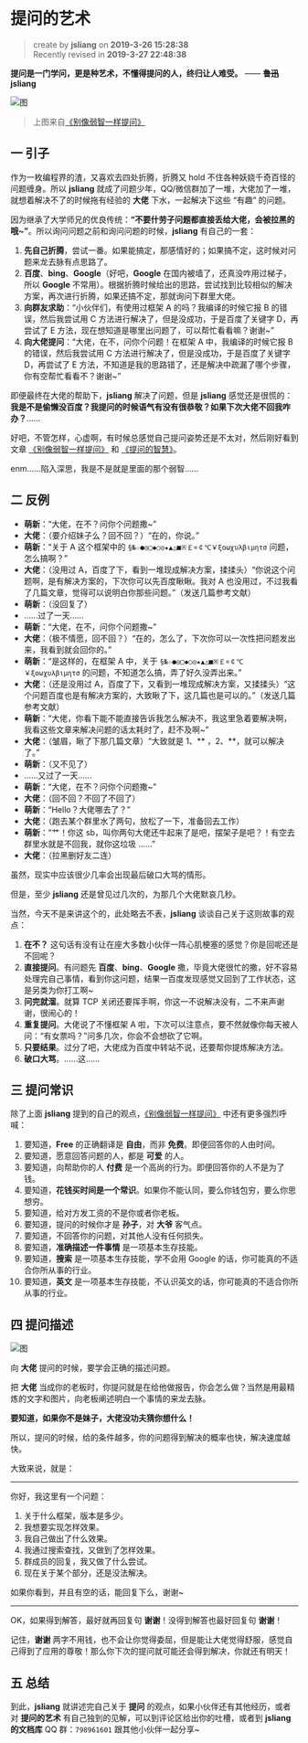 提问的艺术
===

> create by **jsliang** on **2019-3-26 15:28:38**   
> Recently revised in **2019-3-27 22:48:38**

**提问是一门学问，更是种艺术，不懂得提问的人，终归让人难受。** —— **~~鲁迅~~ jsliang**

![图](../../public-repertory/img/other-monologue-TheArtOfQuestioning-1.png)

> 上图来自[《别像弱智一样提问》](https://github.com/tangx/Stop-Ask-Questions-The-Stupid-Ways/blob/master/README.md)

## 一 引子

作为一枚编程界的渣，又喜欢去四处折腾，折腾又 hold 不住各种妖娆千奇百怪的问题缠身。所以 **jsliang** 就成了问题少年，QQ/微信群加了一堆，大佬加了一堆，就想着解决不了的时候拖有经验的 **大佬** 下水，一起解决下这些 “有趣” 的问题。

因为继承了大学师兄的优良传统：**“不要什劳子问题都直接丢给大佬，会被拉黑的哦~”**。所以询问问题之前和询问问题的时候，**jsliang** 有自己的一套：

1. **先自己折腾**，尝试一番。如果能搞定，那感情好的；如果搞不定，这时候对问题来龙去脉有点思路了。
2. **百度**、**bing**、**Google**（好吧，**Google** 在国内被墙了，还真没咋用过梯子，所以 **Google** 不常用）。根据折腾时候给出的思路，尝试找到比较相似的解决方案，再次进行折腾，如果还搞不定，那就询问下群里大佬。
3. **向群友求助**：“小伙伴们，有使用过框架 A 的吗？我编译的时候它报 B 的错误，然后我尝试用 C 方法进行解决了，但是没成功，于是百度了关键字 D，再尝试了 E 方法，现在想知道是哪里出问题了，可以帮忙看看嘛？谢谢~”
4. **向大佬提问**：“大佬，在不，问你个问题！在框架 A 中，我编译的时候它报 B 的错误，然后我尝试用 C 方法进行解决了，但是没成功，于是百度了关键字 D，再尝试了 E 方法，不知道是我的思路错了，还是解决中疏漏了哪个步骤，你有空帮忙看看不？谢谢~”

即便最终在大佬的帮助下，**jsliang** 解决了问题，但是 **jsliang** 感觉还是很慌的：**我是不是偷懒没百度？我提问的时候语气有没有很恭敬？如果下次大佬不回我咋办？**……

好吧，不管怎样，心虚啊，有时候总感觉自己提问姿势还是不太对，然后刚好看到文章 [《别像弱智一样提问》](https://github.com/tangx/Stop-Ask-Questions-The-Stupid-Ways/blob/master/README.md) 和 [《提问的智慧》](https://github.com/ryanhanwu/How-To-Ask-Questions-The-Smart-Way/blob/master/README-zh_CN.md)。

enm......陷入深思，我是不是就是里面的那个弱智......

## 二 反例

* **萌新**：“大佬，在不？问你个问题撒~”
* **大佬**：（要介绍妹子么？回不回？）“在的，你说。”
* **萌新**：“关于 A 这个框架中的 `§№☆●◎□◆○◎★▲△■※￡¤￠℃￥ξοωχυλβιμητσ` 问题，怎么搞啊？”
* **大佬**：（没用过 A，百度了下，看到一堆现成解决方案，揉揉头）“你说这个问题啊，是有解决方案的，下次你可以先百度瞅瞅。我对 A 也没用过，不过我看了几篇文章，觉得可以说明白你那些问题。”（发送几篇参考文献）
* **萌新**：（没回复了）
* ……过了一天……
* **萌新**：“大佬，在不，问你个问题撒~”
* **大佬**：（极不情愿，回不回？）“在的，怎么了，下次你可以一次性把问题发出来，我看到就会回你的。”
* **萌新**：“是这样的，在框架 A 中，关于 `§№☆●◎□◆○◎★▲△■※￡¤￠℃￥ξοωχυλβιμητσ` 的问题，不知道怎么搞，弄了好久没弄出来。”
* **大佬**：（还是没用过 A，百度了下，又看到一堆现成解决方案，又揉揉头）“这个问题百度也是有解决方案的，大致瞅了下，这几篇也是可以的。”（发送几篇参考文献）
* **萌新**：“大佬，你看下能不能直接告诉我怎么解决不，我这里急着要解决啊，我看这些文章来解决问题的话太耗时了，赶不及啊~”
* **大佬**：（皱眉，瞅了下那几篇文章）“大致就是 1、** ，2、**，就可以解决了。”
* **萌新**：（又不见了）
* ……又过了一天……
* **萌新**：“大佬，在不？问你个问题撒~”
* **大佬**：（回不回？不回了不回了）
* **萌新**：“Hello？大佬哪去了？”
* **大佬**：（跑去某个群里水了两句，放松了一下，准备回去工作）
* **萌新**：“艹！你这 sb，叫你两句大佬还牛起来了是吧，摆架子是吧？！有空去群里水就是不回我，就你这垃圾 ……”
* **大佬**：（拉黑删好友二连）

虽然，现实中应该很少几率会出现最后破口大骂的情形。

但是，至少 **jsliang** 还是曾见过几次的，为那几个大佬默哀几秒。

当然，今天不是来讲这个的，此处略去不表，**jsliang** 谈谈自己关于这则故事的观点：

1. **在不？** 这句话有没有让在座大多数小伙伴一阵心肌梗塞的感觉？你是回呢还是不回呢？
2. **直接提问**。有问题先 **百度**、**bing**、**Google** 撒，毕竟大佬很忙的撒，好不容易处理完自己事情，看到你这问题，结果一百度发现感觉又回到了工作状态，这是另类为你打工啊~
3. **问完就溜**。就算 TCP 关闭还要挥手啊，你这一不说解决没有，二不来声谢谢，很闹心的！
4. **重复提问**。大佬说了不懂框架 A 啦，下次可以注意点，要不然就像你每天被人问：“有女票吗？”问多几次，你会不会想砍了它啊。
5. **只要结果**。过分了吧，大佬成为百度中转站不说，还要帮你提炼解决方法。
6. **破口大骂**。……这……

## 三 提问常识

除了上面 **jsliang** 提到的自己的观点，[《别像弱智一样提问》](https://github.com/tangx/Stop-Ask-Questions-The-Stupid-Ways/blob/master/README.md) 中还有更多强烈呼喊：

1. 要知道，**Free** 的正确翻译是 **自由**，而非 **免费**。即便回答你的人由时间。
2. 要知道，愿意回答问题的人，都是 **可爱** 的人。
3. 要知道，向帮助你的人 **付费** 是一个高尚的行为。即便回答你的人不是为了钱。
4. 要知道，**花钱买时间是一个常识**。如果你不能认同，要么你钱包穷，要么你思想穷。
5. 要知道，给对方发工资的不是你或者你老板。
6. 要知道，提问的时候你才是 **孙子**，对 **大爷** 客气点。
7. 要知道，不回答你的问题，对其他人没有任何损失。
8. 要知道，**准确描述一件事情** 是一项基本生存技能。
9. 要知道，**搜索** 是一项基本生存技能，学不会用 Google 的话，你可能真的不适合你所从事的行业。
10. 要知道，**英文** 是一项基本生存技能，不认识英文的话，你可能真的不适合你所从事的行业。

## 四 提问描述

![图](../../public-repertory/img/other-monologue-TheArtOfQuestioning-2.jpg)

向 **大佬** 提问的时候，要学会正确的描述问题。

把 **大佬** 当成你的老板时，你提问就是在给他做报告，你会怎么做？当然是用最精炼的文字和图片，向老板阐述明白一个事情的来龙去脉。

**要知道，如果你不是妹子，大佬没功夫猜你想什么！**

所以，提问的时候，给的条件越多，你的问题得到解决的概率也快，解决速度越快。

大致来说，就是：

---

你好，我这里有一个问题：

1. 关于什么框架，版本是多少。
2. 我想要实现怎样效果。
3. 我自己做出了什么效果。
4. 我通过搜索查找，又做到了怎样效果。
5. 群成员的回复，我又做了什么尝试。
6. 现在关于某个部分，还是没法解决。

如果你看到，并且有空的话，能回复下么，谢谢~

---

OK，如果得到解答，最好就再回复句 **谢谢**！没得到解答也最好回复句 **谢谢**！

记住，**谢谢** 两字不用钱，也不会让你觉得委屈，但是能让大佬觉得舒服，感觉自己得到了应用的尊敬！那么你下次的提问就可能还会得到解决，你就还有明天！

## 五 总结

到此，**jsliang** 就讲述完自己关于 **提问** 的观点，如果小伙伴还有其他经历，或者对 **提问的艺术** 有自己独到的见解，可以到评论区给出你的吐槽，或者到 **jsliang 的文档库** QQ 群：`798961601` 跟其他小伙伴一起分享~ 

